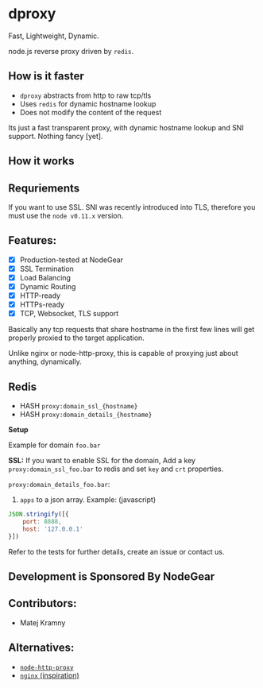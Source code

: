dproxy
======

Fast, Lightweight, Dynamic.

node.js reverse proxy driven by `redis`.

How is it faster
----------------

- `dproxy` abstracts from http to raw tcp/tls
- Uses `redis` for dynamic hostname lookup
- Does not modify the content of the request

Its just a fast transparent proxy, with dynamic hostname lookup and SNI support. Nothing fancy [yet].

How it works
------------

Requriements
------------

If you want to use SSL. SNI was recently introduced into TLS, therefore you must use the `node v0.11.x` version.

Features:
---------

- [x] Production-tested at NodeGear
- [x] SSL Termination
- [x] Load Balancing
- [x] Dynamic Routing
- [x] HTTP-ready
- [x] HTTPs-ready
- [x] TCP, Websocket, TLS support

Basically any tcp requests that share hostname in the first few lines will get properly proxied to the target application.

Unlike nginx or node-http-proxy, this is capable of proxying just about anything, dynamically.

Redis
-----
- HASH `proxy:domain_ssl_{hostname}`
- HASH `proxy:domain_details_{hostname}`

**Setup**

Example for domain `foo.bar`

**SSL:** If you want to enable SSL for the domain, Add a key `proxy:domain_ssl_foo.bar` to redis and set `key` and `crt` properties.

`proxy:domain_details_foo.bar`:

1. `apps` to a json array.
Example: (javascript)

```javascript
JSON.stringify([{
	port: 8888,
	host: '127.0.0.1'
}])
```

Refer to the tests for further details, create an issue or contact us.

Development is Sponsored By NodeGear
------------------------------------

Contributors:
-------------

- Matej Kramny

Alternatives:
-------------

- [`node-http-proxy`](https://github.com/nodejitsu/node-http-proxy)
- [`nginx` (inspiration)](http://nginx.org)
